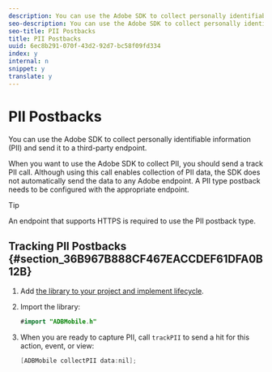 ```yaml
---
description: You can use the Adobe SDK to collect personally identifiable information (PII) and send it to a third-party endpoint.
seo-description: You can use the Adobe SDK to collect personally identifiable information (PII) and send it to a third-party endpoint.
seo-title: PII Postbacks
title: PII Postbacks
uuid: 6ec8b291-070f-43d2-92d7-bc58f09fd334
index: y
internal: n
snippet: y
translate: y
---
```


# PII Postbacks

You can use the Adobe SDK to collect personally identifiable information (PII) and send it to a third-party endpoint.

When you want to use the Adobe SDK to collect PII, you should send a track PII call. Although using this call enables collection of PII data, the SDK does not automatically send the data to any Adobe endpoint. A PII type postback needs to be configured with the appropriate endpoint.

>[!TIP]
>
>An endpoint that supports HTTPS is required to use the PII postback type.

## Tracking PII Postbacks {#section_36B967B888CF467EACCDEF61DFA0B12B}

1. Add [the library to your project and implement lifecycle](https://marketing.adobe.com/resources/help/en_US/mobile/ios/dev_qs.html). 
1. Import the library:

   ```java
   #import "ADBMobile.h"
   ```

1. When you are ready to capture PII, call `trackPII` to send a hit for this action, event, or view:

   ```java
   [ADBMobile collectPII data:nil];
   ```

